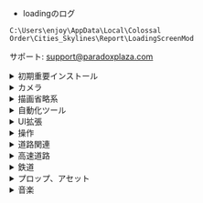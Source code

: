 


- loadingのログ  
```
C:\Users\enjoy\AppData\Local\Colossal Order\Cities_Skylines\Report\LoadingScreenMod
```

サポート: support@paradoxplaza.com

<details>
<summary>初期重要インストール</summary>

- Auto-Enable Mods  
https://steamcommunity.com/sharedfiles/filedetails/?id=903285221

- Japanese Localization Mod (日本語化MOD)  
https://steamcommunity.com/sharedfiles/filedetails/?id=427164957  
Windows: C:\Program Files (x86)\Steam\steamapps\common\Cities_Skylines\Files\Locale\ja.locale  

- 81 Tiles (Fixed for 1.2+)  
https://steamcommunity.com/sharedfiles/filedetails/?id=576327847

- Loading Screen Mod  
https://steamcommunity.com/sharedfiles/filedetails/?id=667342976

- Unlimited Outside Connections (外部接続を増やす)  
https://steamcommunity.com/workshop/filedetails/?id=497033453

- Move It!（選択したものを移動やコピーする）  
https://steamcommunity.com/sharedfiles/filedetails/?id=1619685021
```
　選択ボタン：オブジェクトをクリックでオブジェクトを選択。
　Shiftキー＋クリックで複数選択。
　Altキー＋クリックで建物に付属しているノードやセグメントを一緒に選択。
　範囲選択ボタン：
　　オブジェクトをドラッグで囲んで選択。
　チェックボックスで指定した特定の種類のオブジェクトだけを選択可能。
　移動：
　　選択中のオブジェクトにカーソルを合わせてドラッグ。
　カーソルキーでも移動可能。
　ALT+カーソルキーで細かく移動。Shift+カーソルキーで大きく移動。
　回転：
　　選択中のオブジェクトを右ドラッグ。Ctrlを押しながらで45度回転に制限。
　コピー：
　　選択中にコピーボタンをクリックすると複製が作られ移動状態になる。
　削除：
　　選択中に削除ボタンかDeleteキー。
　Undo：
　　移動やコピー、削除を元に戻す。Ctrl+Z。
　Redo：
　　元に戻したものをもう一度行う。Ctrl+Y。
　高さを揃える：
　　選択したものを別のものと同じ高さにするボタン。Ctrl+H。
　インポート・エクスポートボタン：
　　選択中のオブジェクトをファイルにエクスポートし、
　　後でゲームやエディターにインポート可能。
　エクスポートされたファイルは
　　%localappdata%\Colossal Order\Cities_Skylines\MoveItExportsにある。
　ゾーングリッドボタン：（道路脇の区画マス目）の表示／非表示ボタン
　地下表示ボタン：地上表示／地下表示の切り替えボタン
　→依存
　　Prop Precision
　　https://steamcommunity.com/workshop/filedetails/?id=791221322
　　Prop Snapping
　　https://steamcommunity.com/workshop/filedetails/?id=787611845
　　→依存
　　　Prop & Tree Anarchy
　　　https://steamcommunity.com/workshop/filedetails/?id=593588108
```
</details>


<details>
<summary>カメラ</summary>

- Zoom It!  
https://steamcommunity.com/sharedfiles/filedetails/?id=1756089251

- Camera Additions (Rightclick scroll & save camera positions)  
https://steamcommunity.com/sharedfiles/filedetails/?id=406297458

- Camera Positions Utility  
https://steamcommunity.com/sharedfiles/filedetails/?id=898480258
```
　ゲームを保存するとき現在のカメラの位置が保存され、ロード時に再現される。
　カメラの位置を最大21記憶できる、アセットエディターでも働く
　カメラが建物や道路や木、水などを通り過ぎる時に上下してしまうのを無効にする。
　FOVを変更するためのショートカットキー（Enhanced Zoom Continuedを使っている場合は無効にする）
　最小/最大ズームレベルを上げる。（Enhanced Zoom MODの4倍ズームアウトできる）
　カメラを上に向かって傾けられる（TotallyFree Camera MODと同じ機能）
　オブジェクトの近くに移動できる
　Camera Additionsとは異なりアセット／マップ／テーマ／シナリオエディターでも作動する
　アセットエディターで決まった角度や位置でスクリーンショットを撮るためのショートカットキー

　カメラの位置をセーブ：　Ctrl + Shift + [1～9かF1～F12]
　カメラの位置をロード：　Ctrl + [1～9かF1～F12]
　カメラをホームポジションに移動： Ctrl + Home
　カメラの向きを北(Longitudeが0の時の？)にして、真下(地面)を向くようにする：ALT + R
　カメラを横方向Xに回転：　Ctrl + Shift + X (左15度)、 Ctrl + X (右15度)
　カメラを縦方向Yに回転：　Ctrl + Shift + X (上15度)、 Ctrl + X (下15度)
　　※回転時に+ALTで15度ではなく45度に回転
　アセットエディタでカメラ角度をX:0 Y:-15に移動： Ctrl + Shift + C
　アセットエディタでカメラ角度をX:45 Y:35.264に移動： Ctrl + Shift + I
　FOVの変更： Ctrl + Shift + 上下カーソルキー、Ctrl + Shift +左矢印でFOVリセット
　Enhanced Zoom Continuedを使用時には無効
　FOV変更時にAltキーで1度ずつではなく5度ずつに変更
```
</details>


<details>
<summary>描画省略系</summary>

- Hide It! (様々なものの非表示)  
https://steamcommunity.com/sharedfiles/filedetails/?id=1591417160

- Clouds & Fog Toggler (雲/霧/スモッグ非表示)  
http://steamcommunity.com/sharedfiles/filedetails/?id=523824395

- Remove Decoration Sprites (地面の雑草と石ころを除去する)  
http://steamcommunity.com/sharedfiles/filedetails/?id=547533304

- NoSeagulls (カモメを消す)  
http://steamcommunity.com/sharedfiles/filedetails/?id=564141599

- Unlimited Trees Mod v1.12  
https://steamcommunity.com/sharedfiles/filedetails/?id=455403039

- Ultimate Level Of Detail (ULOD)  
https://steamcommunity.com/sharedfiles/filedetails/?id=1680642819

- Sun Shafts  
https://steamcommunity.com/sharedfiles/filedetails/?id=933513277

- Tree LOD Fix  
https://steamcommunity.com/sharedfiles/filedetails/?id=1349895184

- Sharp Textures  
https://steamcommunity.com/sharedfiles/filedetails/?id=793176674

- Dynamic Resolution (Fixed for 1.9!)  
https://steamcommunity.com/sharedfiles/filedetails/?id=812713438

- Realistic Walking Speed (歩行者の速度を遅くする)  
https://steamcommunity.com/sharedfiles/filedetails/?id=1412844620

- Mini FPS Booster  
https://steamcommunity.com/sharedfiles/filedetails/?id=1938493221

- Cubemap Replacer（空のグラフィックを変更）  
http://steamcommunity.com/sharedfiles/filedetails/?id=1183931915
```
　→依存
　　Daylight Classic (黄色いグラフィックを白くする)
　　https://steamcommunity.com/workshop/filedetails/?id=530871278

　→素材
　　HDRI Haven Cubemap Pack 2
　　https://steamcommunity.com/sharedfiles/filedetails/?id=1771841274
　　HDRI 2K Cubemap Pack
　　https://steamcommunity.com/sharedfiles/filedetails/?id=1591584836
　　→依存
　　　PostProcessFX v1.9.0
　　　https://steamcommunity.com/workshop/filedetails/?id=412146081
　　　Relight　ライティング等を調節する
　　　https://steamcommunity.com/workshop/filedetails/?id=1209581656
　　　　設定ガイドhttps://steamcommunity.com/sharedfiles/filedetails/?id=1530843851
　　　　トーンマッピング
　　　　　brightness －－－－ 明るさ
　　　　　gamma －－－－－ ガンマ
　　　　　contrast －－－－－ コントラスト
　　　　ライティング
　　　　　Temperature －－－－ (全体の色温度)　青←→黄
　　　　　Tint －－ －－－－－－ (全体の色合い)　緑←→マゼンタ
　　　　　Sun Temperature/Tint －－－ 太陽光の色温度/色合い
　　　　　Sky Temperature/Tint －－－ 空の色温度/色合い
　　　　　Moon Temperature/Tint －－ 月光の色温度/色合い
　　　　　Moon light －－－－－－－－－ 月の光
　　　　　Twilight Tint －－－－－－－－ 夕陽の色合い
　　　　Sky tonemapping(side effect: reduced fog) －－－ 空のトーンマッピングの使用
　　　　Disable shadow smoothing －－－ 影のスムージングの無効化
　　　　Force Low shadow bias －－－ 影のバイアス
　　　→MOD共存注意
　　　　Ultimate Eyecandy
　　　　　Eyecandyのglobal light(太陽光)とambient light(環境光)を
　　　　　スライダーの真ん中にするとバランスが取れます。
　　　　　注意：Eyecandyの「Use Tonemapping」をオフにすると、
　　　　　Relightのトーンマッピングの3つの機能が使えません。
　　　　Daylight Classic
　　　　　classic sunlight color : オフにして下さい
　　　　　classic sunlight intensity : オフにして下さい
　　　　　classic fog color for AD fog effect : オフにして下さい
　　　　　黄色っぽさをなくすのと同様の効果を得たい時には、
　　　　　RelightでTempurature（色温度）を下げると青に近づきます。
　　　　　明るくしたい時は、RelightでBrightnessを上げます。
　　　　Softer Shadows （壁面の陰を薄くする）
　　　　　使用しないで下さい。
　　　　　同様の効果を得るにはUltimate Eyecandyで通常光を弱めて環境光を強めて下さい。
　　　　Shadow Strength Adjuster（地面に落ちた影の濃さを変える）
　　　　　影が薄くなりすぎないようにするため、
　　　　　Shadow Strength Adjusterで設定値を最大にして下さい。
　　　　　影をすこし薄くしたい場合は、Ultimate Eyecandyで
　　　　　通常光を弱めて環境光を強めて下さい。

　　　→依存
　　　　Ultimate Eyecandy v1.5.2
　　　　https://steamcommunity.com/workshop/filedetails/?id=672248733　
　　　　Shadow Strength Adjuster
　　　　https://steamcommunity.com/workshop/filedetails/?id=762520291
　　　　Ability to Read
　　　　https://steamcommunity.com/workshop/filedetails/?id=1145223801
```

</details>


<details>
<summary>自動化ツール</summary>

- Remove Need For Pipes  
https://steamcommunity.com/sharedfiles/filedetails/?id=576997275  

- Remove Need For Power Lines  
https://steamcommunity.com/sharedfiles/filedetails/?id=572888650  

- Empty It!  
https://steamcommunity.com/sharedfiles/filedetails/?id=1661072176

- Rebuild It!  
https://steamcommunity.com/sharedfiles/filedetails/?id=1656549865

- Disable Zone Check  
https://steamcommunity.com/sharedfiles/filedetails/?id=821539759  


```
見送り中

- Super Demand  
https://steamcommunity.com/sharedfiles/filedetails/?id=406102887

- Pollution, Death, Garbage and Crime Remover Mod  
https://steamcommunity.com/sharedfiles/filedetails/?id=769744928  

- No Problem Notifications  
https://steamcommunity.com/sharedfiles/filedetails/?id=917543381  
```
</details>


<details>
<summary>UI拡張</summary>

- Find It! （アセットを素早く検索／アイコン・ツールバーを修正）  
https://steamcommunity.com/sharedfiles/filedetails/?id=837734529

- More Advanced Toolbar  
https://steamcommunity.com/sharedfiles/filedetails/?id=1597852915

- More Advanced InfoViews  
https://steamcommunity.com/sharedfiles/filedetails/?id=1756787990

- Improved Content Manager  
https://steamcommunity.com/sharedfiles/filedetails/?id=814498849

```
見送り
- ｘ Find it が壊れる
Resize It!  
https://steamcommunity.com/sharedfiles/filedetails/?id=1577882296
```
</details>


<details>
<summary>操作</summary>

- Extra Landscaping Tools
https://steamcommunity.com/workshop/filedetails/?id=502750307

- Not So Unique Buildings  
https://steamcommunity.com/sharedfiles/filedetails/?id=466834228

- Rebalanced Industries トラック交通量を減らす  
https://steamcommunity.com/sharedfiles/filedetails/?id=1562650024

- Achieve It! (MOD導入による実績無効化を解除)  
https://steamcommunity.com/sharedfiles/filedetails/?id=1567569285

- Plop the Growables（Growableな建物を任意の位置に存続させる）  
https://steamcommunity.com/sharedfiles/filedetails/?id=924884948
```
　オプション
　　Make Plopped Growables Historical(デフォルトON)：
　　　PlopされたGrowable建物を歴史的建物にする（レベルアップは可能だが外見は変わらない）
　　Make All Historical：
　　　ゲーム内の全てのGrowableを歴史的建物にする。
　　Make All Not Historical：
　　　ゲーム内の全てのGrowableを歴史的建物ではなくする。
　　Disable Plopped Growable Automatic Level-Up：
　　　Plopされた建物が自動でレベルアップするのを防ぐ。（勿論、外見も変わらない。）
　　Disable Grown Growable Automatic Level-Up：
　　　Plopされた建物が自動的にレベルアップするのを防ぐ。（勿論、外見も変わらない。）
　　Disable Automatic Level-Up：
　　　自動で生えた(建設された)建物が自動的にレベルアップするのを防ぐ。
　　Disable Low Land Value Complaint：
　　　地価が低すぎる問題を無効にする
　　Disable Too Few Service Complaint：
　　　サービスが少なすぎる問題を無効にする
　推奨MOD：
　　Force Level UpやForce Building Level：建物を手動でレベルアップさせる為
　　Find It!：建物を手動で配置する為
　　Move It!：建物を動かす為
　　No Abandonment：置いた建物が廃墟化してしまうのを防ぐ為
    https://steamcommunity.com/sharedfiles/filedetails/?id=552309905
　　No Fires
    https://steamcommunity.com/sharedfiles/filedetails/?id=552324460
　　No Problem
　　Control Building Level Up v0.5 (Industries)
　　https://steamcommunity.com/sharedfiles/filedetails/?id=1403136223
　→依存
　　Find It!
　　https://steamcommunity.com/sharedfiles/filedetails/?id=837734529
```

```
見送り

- Surface Painter
https://steamcommunity.com/sharedfiles/filedetails/?id=689937287
　→依存
　　Extra Landscaping Tools
　　https://steamcommunity.com/workshop/filedetails/?id=502750307
```
</details>


<details>
<summary>道路関連</summary>

- Touch This! Tool 3　通常変更できない道路を編集  
https://steamcommunity.com/sharedfiles/filedetails/?id=1393797695

- NoPillars ( v1.1+ compatible )  
https://steamcommunity.com/sharedfiles/filedetails/?id=463845891

- Network Skins 2 (Sunset Harbor compatible)  
https://steamcommunity.com/sharedfiles/filedetails/?id=1758376843

- Fine Road Tool 2.0.3  
https://steamcommunity.com/sharedfiles/filedetails/?id=1844442251

- Fine Road Anarchy 2  
https://steamcommunity.com/sharedfiles/filedetails/?id=1844440354

- Advanced Road Tools  
https://steamcommunity.com/sharedfiles/filedetails/?id=1925527132

- Precision Engineering  
https://steamcommunity.com/sharedfiles/filedetails/?id=445589127

- Network Extensions 2  
https://steamcommunity.com/sharedfiles/filedetails/?id=812125426

- TM:PE V11 STABLE  
https://steamcommunity.com/sharedfiles/filedetails/?id=1637663252

- Japanese Sea Defenses Network / 日本の堤防  
https://steamcommunity.com/sharedfiles/filedetails/?id=1366477183  

- Japanese Retaining Walls Network / 日本の擁壁  
https://steamcommunity.com/sharedfiles/filedetails/?id=1373980897

- Ploppable Asphalt +  
https://steamcommunity.com/sharedfiles/filedetails/?id=881291183

- Network Fences - Safety Decoration Pack  
https://steamcommunity.com/sharedfiles/filedetails/?id=1418364828

- Ship Line Tool 1.1船の路線設定  
https://steamcommunity.com/sharedfiles/filedetails/?id=639833119

- More Network Stuff　船と飛行機の経路を引くボタンを追加  
https://steamcommunity.com/sharedfiles/filedetails/?id=512314255
```
　→依存
　　Prefab Hook (Mod Dependency)
　　https://steamcommunity.com/workshop/filedetails/?id=530771650
```

- Concrete Pedestrian Path Set 地下歩道  
https://steamcommunity.com/sharedfiles/filedetails/?id=2040732427  
```
  →依存  
　- Network Tiling  
　https://steamcommunity.com/workshop/filedetails/?id=1274199764  
```

- Asphalt road  
https://steamcommunity.com/sharedfiles/filedetails/?id=1398431305  
```
　→相互依存  
　- Pavement road  
　https://steamcommunity.com/workshop/filedetails/?id=1399095368  
```

- Japanese Traffic Lights (LHT)　日本風信号機MOD (左側通行用)  
https://steamcommunity.com/sharedfiles/filedetails/?id=809633246

</details>


<details>
<summary>高速道路</summary>

- 首都高標識 SHUTO EXPWY Signs  
https://steamcommunity.com/sharedfiles/filedetails/?id=1534492809

- 首都高拡張 SHUTO EXPWY Extensions  
https://steamcommunity.com/sharedfiles/filedetails/?id=1648670880

- SHUTO EXPWY Toll booth (Left Hand Traffic)  
https://steamcommunity.com/sharedfiles/filedetails/?id=1245729729
- SHUTO EXPWY 2L slow down  
https://steamcommunity.com/sharedfiles/filedetails/?id=1648633849
- SHUTO expressway 1-Lane (β)  
https://steamcommunity.com/sharedfiles/filedetails/?id=1219826605
- SHUTO expressway 2-Lane (β)  
https://steamcommunity.com/sharedfiles/filedetails/?id=1219828964
- SHUTO EXPWY Smooth the confluence road (β)   
https://steamcommunity.com/sharedfiles/filedetails/?id=1409688844
- SHUTO expressway 1-Lane with Sound barrier (β)  
https://steamcommunity.com/sharedfiles/filedetails/?id=1240760530
- SHUTO expressway 2-Lane with Sound barrier (β)  
https://steamcommunity.com/sharedfiles/filedetails/?id=1219830352
- SHUTO expressway 2-Lane with Sound barrier only one side (β) 
https://steamcommunity.com/sharedfiles/filedetails/?id=1219831124
- SHUTO expressway 3-Lane (β)  
https://steamcommunity.com/sharedfiles/filedetails/?id=1219828106
```
　→依存
　　PAZU[10m]　(高圧ナトリウム道路灯)
　　https://steamcommunity.com/workshop/filedetails/?id=1217705012
　　Syuto Expressway Light (PAZU)
　　https://steamcommunity.com/workshop/filedetails/?id=1219790705
　　Shuto Highway Noise Barrier
　　https://steamcommunity.com/workshop/filedetails/?id=903113217
```

- Toll Booth Elevated 24m Japan ETC  
https://steamcommunity.com/sharedfiles/filedetails/?id=759309517

- Toll Booth Elevated 12m Japan ETC  
https://steamcommunity.com/sharedfiles/filedetails/?id=759357460

- Japanese Road Decal - ETC (Electronic Toll Collection) Lane  
https://steamcommunity.com/sharedfiles/filedetails/?id=883966205

- Plain Road ( No Line ) / 線のない道路 / JPR-20G  
https://steamcommunity.com/sharedfiles/filedetails/?id=1687498640

- https://steamcommunity.com/sharedfiles/filedetails/?id=1857814625 シリーズ
- JP 2L Basic Roads KR2105  
https://steamcommunity.com/sharedfiles/filedetails/?id=1991448372
　→依存
　- JPRL-2 アーム型道路灯  
　https://steamcommunity.com/workshop/filedetails/?id=1644481426
　　→依存
　　- Railway Japanese Props  
　　https://steamcommunity.com/workshop/filedetails/?id=1801633902
　　　→依存  
　　　- Railway Replacer  
　　　https://steamcommunity.com/workshop/filedetails/?id=1530376523

- JP 2L Small Roads KT244  
https://steamcommunity.com/sharedfiles/filedetails/?id=1857814625
　→依存
　- JP Road Pillar KT204  
　https://steamcommunity.com/workshop/filedetails/?id=1857173301

- JP 2L Small Roads KT241  
https://steamcommunity.com/sharedfiles/filedetails/?id=1857807937

- JP 5m Tiny Roads KT202  
https://steamcommunity.com/sharedfiles/filedetails/?id=1864625841
　→依存
　- LEDioc ROAD(6m)  
　https://steamcommunity.com/workshop/filedetails/?id=1211290295

- JP 6m Tiny Roads KT204  
https://steamcommunity.com/sharedfiles/filedetails/?id=1864626196

- JP 2L Small Roads KR2125  
https://steamcommunity.com/sharedfiles/filedetails/?id=1997714575
</details>


<details>
<summary>鉄道</summary>

- Industrial Elevated Station  
https://steamcommunity.com/sharedfiles/filedetails/?id=522406139

- Urban Elevated Station  
https://steamcommunity.com/sharedfiles/filedetails/?id=527697251

- Medium Elevated Station  
https://steamcommunity.com/sharedfiles/filedetails/?id=524975362

- Elevated station with metro  
https://steamcommunity.com/sharedfiles/filedetails/?id=1642385323

- TX Train Station 01 - Midorino  
https://steamcommunity.com/sharedfiles/filedetails/?id=778744212

- Urban Elevated trainStation + buildin metrostation  
https://steamcommunity.com/sharedfiles/filedetails/?id=538911324

- 8m height JP1L JP2L Elevated station module V2 set  
https://steamcommunity.com/sharedfiles/filedetails/?id=1876852653

- Railway 1 Lane Elevated Station Tracks (Gravel-Concrete)  
https://steamcommunity.com/workshop/filedetails/?id=1953303866

- Railway Gravel-Concrete Tracks (Wired)  
https://steamcommunity.com/workshop/filedetails/?id=1574857742

- R69/R0 track 8m height Elevated modular station set  
https://steamcommunity.com/sharedfiles/filedetails/?id=1998969670

- [E]168m Elaveted modular station set  
https://steamcommunity.com/sharedfiles/filedetails/?id=1237361168

- R69/R0 track Elevated modular station set  
https://steamcommunity.com/sharedfiles/filedetails/?id=1998968815

- Elevated Train Stop (Read Description pls)  
https://steamcommunity.com/sharedfiles/filedetails/?id=519519752

- Old Town Elevated Platform  
https://steamcommunity.com/sharedfiles/filedetails/?id=762691618

- Freight Terminal  
https://steamcommunity.com/sharedfiles/filedetails/?id=1128919057


</details>


<details>
<summary>プロップ、アセット</summary>

- Building Themes   
https://steamcommunity.com/sharedfiles/filedetails/?id=466158459

- Custom Effect Loader  
https://steamcommunity.com/workshop/filedetails/?id=1886877404

- More Beautification  
https://steamcommunity.com/sharedfiles/filedetails/?id=505480567

- Prop & Tree Anarchy (Prop配置制限を解除)  
http://steamcommunity.com/sharedfiles/filedetails/?id=593588108

- Tree Snapping  
https://steamcommunity.com/sharedfiles/filedetails/?id=869134690

- Prop Line Tool [PLT] (vAlpha)  
https://steamcommunity.com/sharedfiles/filedetails/?id=694512541

- Curbs  
https://steamcommunity.com/sharedfiles/filedetails/?id=883703658

- Tree Movement Control  
https://steamcommunity.com/sharedfiles/filedetails/?id=1388613752
```
　↑置き換え
　　Random Tree Rotation
　　https://steamcommunity.com/sharedfiles/filedetails/?id=556784825
```

```
　歩行禁止の歩道を消すのが無効になる
　- Line Decal Networks  
　　https://steamcommunity.com/sharedfiles/filedetails/?id=1392183934
```

- ( RANDOM PROP ) JP Random shop prop pack  
https://steamcommunity.com/sharedfiles/filedetails/?id=1693572648

- ( PROP ) JP Suburb shop pack  
https://steamcommunity.com/sharedfiles/filedetails/?id=1683087315

- (Random prop) JP Random japanese style shop prop  
https://steamcommunity.com/sharedfiles/filedetails/?id=1704620233

- Japanese Cushion Drums クッションドラム  
https://steamcommunity.com/sharedfiles/filedetails/?id=880859808

</details>


<details>
<summary>音楽</summary>

- Japanese Sound MOD  
https://steamcommunity.com/sharedfiles/filedetails/?id=887588790
```
　→依存
　Ambient Sounds Tuner 2.0
　https://steamcommunity.com/workshop/filedetails/?id=818641631
　　Day
　　Agricultural 農業地区の音
　　City 住宅地区の音(高いププププって音はこれです)
　　Suburban 商業地区の音
　　Industrial 工業地区の音
　　Leisure レジャー地区の音
　　Tourist 観光地区の音
　　Forest 木から聞こえる鳥の鳴き声など
　　Plaza 公園から聞こえる子供の遊び声
　　Sea 水のさざなみの音
　　Stream 川の流れる音
　　World ズームアウトしたときに聞こえる風の音
　　Animals
　　Cows 牛の鳴き声
　　Pigs 豚の鳴き声
　　Seagulls カモメの鳴き声
　　Electricity and Water
　　Advanced Wind Turbine 先進型風力発電所
　　Coal Power Plant 石炭発電所
　　Fusion Power Plant 核融合発電所
　　Hydro Power Plant 水力発電所
　　Incineration Plant ゴミ焼却炉
　　Nuclear Power Plant 原子力発電所
　　Oil Power Plant 石油発電所
　　Small Power Plant 小規模な発電所？
　　Solar Power Plant 太陽熱発電所
　　Water Drain Pipe 水道管
　　Water Pumping Station ポンプ場
　　Water Treatment Plant 下水処理場
　　Wind Turbine 風力発電所
　　Services
　　Cemetery 墓地
　　Crematory 火葬場
　　Elementary School 小学校
　　Fire Station 消防署
　　High School 高校
　　Hospital 病院
　　Police Station 警察署(電話の音はこれです)
　　University 大学
　　Public Transport
　　Airport 空港
　　Bus Depot バス停
　　Harbor 港
　　Metro Station 地下鉄
　　Train Station 地上駅
　　Leisure
　　Casino カジノ
　　Zoo 動物園
　　Other
　　Commersial 商業施設
　　Industrial 工業施設
　　Miscellaneous
　　On Fire 火事
　　On Upgrade 建物のアップデート音(ティンって音はこれです)
　　Engines
　　Aircrafts 飛行機
　　Large Cars 大型車
　　Metros 地下鉄
　　Small Cars 乗用車
　　Scooters バイク
　　Trains 電車
　　Sirens
　　Ambulance 救急車
　　Fire Trucks 消防車
　　Police Cars パトカー
　　Miscellaneous
　　Transport Arrivals 電車が到着したときの音(鉄道駅で聞こえる短い音楽はこれです)
　　Bulldozer
　　Buildings 建物を壊したときの音
　　Props 木などを壊したときの音
　　Roads 道路などを壊したときの音
　　Placements
　　Buildings 建物を設置したときの音
　　Props 木などを設置したときの音
　　Roads 道路などを設置したときの音
```
</details>



